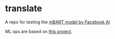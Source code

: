# translate
A repo for testing the [mBART model by Facebook AI](https://huggingface.co/facebook/mbart-large-50-many-to-many-mmt)


ML ops are based on [this project](https://github.com/gaborvecsei/Machine-Learning-Inference-With-GitHub-Actions).




